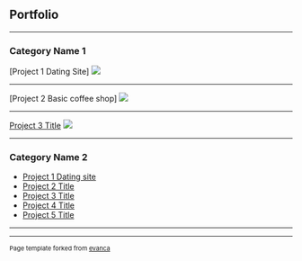 ## Portfolio

---

### Category Name 1 

[Project 1 Dating Site]
<img src="https://i.postimg.cc/KcrKD1MY/shanique-wright-1232842-unsplash.jpg"/>

---
[Project 2 Basic coffee shop]
<img src="https://i.postimg.cc/jS0gn4Zw/mae-mu-1378585-unsplash.jpg"/>

---
[Project 3 Title](http://example.com/)
<img src="images/dummy_thumbnail.jpg?raw=true"/>

---

### Category Name 2

- [Project 1 Dating site](https://codepen.io/skorti20/pen/MReKxR/)
- [Project 2 Title](http://example.com/)
- [Project 3 Title](http://example.com/)
- [Project 4 Title](http://example.com/)
- [Project 5 Title](http://example.com/)

---




---
<p style="font-size:11px">Page template forked from <a href="https://github.com/evanca/quick-portfolio">evanca</a></p>
<!-- Remove above link if you don't want to attibute -->
